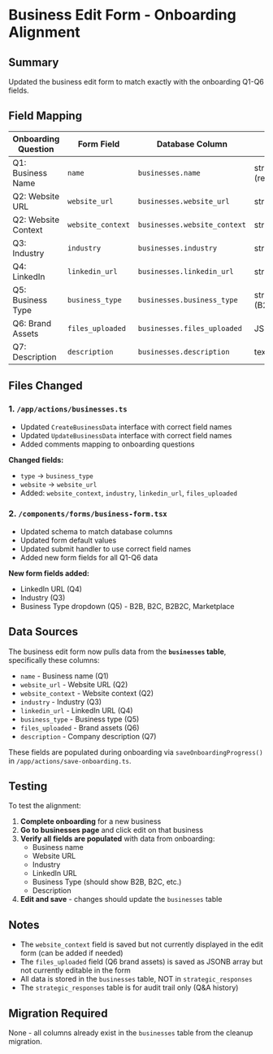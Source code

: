 # Business Edit Form - Onboarding Alignment

## Summary

Updated the business edit form to match exactly with the onboarding Q1-Q6 fields.

## Field Mapping

| Onboarding Question | Form Field | Database Column | Type |
|-------------------|-----------|----------------|------|
| Q1: Business Name | `name` | `businesses.name` | string (required) |
| Q2: Website URL | `website_url` | `businesses.website_url` | string (URL) |
| Q2: Website Context | `website_context` | `businesses.website_context` | string |
| Q3: Industry | `industry` | `businesses.industry` | string |
| Q4: LinkedIn | `linkedin_url` | `businesses.linkedin_url` | string (URL) |
| Q5: Business Type | `business_type` | `businesses.business_type` | string (B2B/B2C/etc) |
| Q6: Brand Assets | `files_uploaded` | `businesses.files_uploaded` | JSONB array |
| Q7: Description | `description` | `businesses.description` | text |

## Files Changed

### 1. `/app/actions/businesses.ts`
- Updated `CreateBusinessData` interface with correct field names
- Updated `UpdateBusinessData` interface with correct field names
- Added comments mapping to onboarding questions

**Changed fields:**
- `type` → `business_type`
- `website` → `website_url`
- Added: `website_context`, `industry`, `linkedin_url`, `files_uploaded`

### 2. `/components/forms/business-form.tsx`
- Updated schema to match database columns
- Updated form default values
- Updated submit handler to use correct field names
- Added new form fields for all Q1-Q6 data

**New form fields added:**
- LinkedIn URL (Q4)
- Industry (Q3)
- Business Type dropdown (Q5) - B2B, B2C, B2B2C, Marketplace

## Data Sources

The business edit form now pulls data from the **`businesses` table**, specifically these columns:

- `name` - Business name (Q1)
- `website_url` - Website URL (Q2)
- `website_context` - Website context (Q2)
- `industry` - Industry (Q3)
- `linkedin_url` - LinkedIn URL (Q4)
- `business_type` - Business type (Q5)
- `files_uploaded` - Brand assets (Q6)
- `description` - Company description (Q7)

These fields are populated during onboarding via `saveOnboardingProgress()` in `/app/actions/save-onboarding.ts`.

## Testing

To test the alignment:

1. **Complete onboarding** for a new business
2. **Go to businesses page** and click edit on that business
3. **Verify all fields are populated** with data from onboarding:
   - Business name
   - Website URL
   - Industry
   - LinkedIn URL
   - Business Type (should show B2B, B2C, etc.)
   - Description
4. **Edit and save** - changes should update the `businesses` table

## Notes

- The `website_context` field is saved but not currently displayed in the edit form (can be added if needed)
- The `files_uploaded` field (Q6 brand assets) is saved as JSONB array but not currently editable in the form
- All data is stored in the `businesses` table, NOT in `strategic_responses`
- The `strategic_responses` table is for audit trail only (Q&A history)

## Migration Required

None - all columns already exist in the `businesses` table from the cleanup migration.
